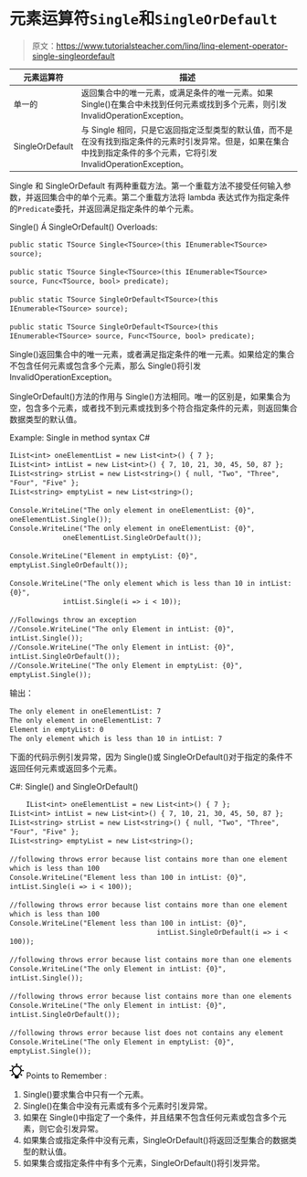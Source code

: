 # 元素运算符`Single`和`SingleOrDefault`

> 原文：<https://www.tutorialsteacher.com/linq/linq-element-operator-single-singleordefault>

| 元素运算符 | 描述 |
| --- | --- |
| 单一的 | 返回集合中的唯一元素，或满足条件的唯一元素。如果 Single()在集合中未找到任何元素或找到多个元素，则引发 InvalidOperationException。 |
| SingleOrDefault | 与 Single 相同，只是它返回指定泛型类型的默认值，而不是在没有找到指定条件的元素时引发异常。但是，如果在集合中找到指定条件的多个元素，它将引发 InvalidOperationException。 |

Single 和 SingleOrDefault 有两种重载方法。第一个重载方法不接受任何输入参数，并返回集合中的单个元素。第二个重载方法将 lambda 表达式作为指定条件的`Predicate`委托，并返回满足指定条件的单个元素。

Single() Á SingleOrDefault() Overloads:

```
public static TSource Single<TSource>(this IEnumerable<TSource> source);

public static TSource Single<TSource>(this IEnumerable<TSource> source, Func<TSource, bool> predicate);

public static TSource SingleOrDefault<TSource>(this IEnumerable<TSource> source);

public static TSource SingleOrDefault<TSource>(this IEnumerable<TSource> source, Func<TSource, bool> predicate);

```

Single()返回集合中的唯一元素，或者满足指定条件的唯一元素。如果给定的集合不包含任何元素或包含多个元素，那么 Single()将引发 InvalidOperationException。

SingleOrDefault()方法的作用与 Single()方法相同。唯一的区别是，如果集合为空，包含多个元素，或者找不到元素或找到多个符合指定条件的元素，则返回集合数据类型的默认值。

Example: Single in method syntax C#

```
IList<int> oneElementList = new List<int>() { 7 };
IList<int> intList = new List<int>() { 7, 10, 21, 30, 45, 50, 87 };
IList<string> strList = new List<string>() { null, "Two", "Three", "Four", "Five" };
IList<string> emptyList = new List<string>();

Console.WriteLine("The only element in oneElementList: {0}", oneElementList.Single());
Console.WriteLine("The only element in oneElementList: {0}",
             oneElementList.SingleOrDefault());

Console.WriteLine("Element in emptyList: {0}", emptyList.SingleOrDefault());

Console.WriteLine("The only element which is less than 10 in intList: {0}",
             intList.Single(i => i < 10));

//Followings throw an exception
//Console.WriteLine("The only Element in intList: {0}", intList.Single());
//Console.WriteLine("The only Element in intList: {0}", intList.SingleOrDefault());
//Console.WriteLine("The only Element in emptyList: {0}", emptyList.Single());
```

输出：

```
The only element in oneElementList: 7
The only element in oneElementList: 7
Element in emptyList: 0
The only element which is less than 10 in intList: 7
```

下面的代码示例引发异常，因为 Single()或 SingleOrDefault()对于指定的条件不返回任何元素或返回多个元素。

C#: Single() and SingleOrDefault()

```
    IList<int> oneElementList = new List<int>() { 7 };
IList<int> intList = new List<int>() { 7, 10, 21, 30, 45, 50, 87 };
IList<string> strList = new List<string>() { null, "Two", "Three", "Four", "Five" };
IList<string> emptyList = new List<string>();

//following throws error because list contains more than one element which is less than 100
Console.WriteLine("Element less than 100 in intList: {0}", intList.Single(i => i < 100));

//following throws error because list contains more than one element which is less than 100
Console.WriteLine("Element less than 100 in intList: {0}", 
                                    intList.SingleOrDefault(i => i < 100));

//following throws error because list contains more than one elements
Console.WriteLine("The only Element in intList: {0}", intList.Single());

//following throws error because list contains more than one elements
Console.WriteLine("The only Element in intList: {0}", intList.SingleOrDefault());

//following throws error because list does not contains any element
Console.WriteLine("The only Element in emptyList: {0}", emptyList.Single());
```

![](img/85db52f5404f0c468e1b194aa487d6a1.png)  Points to Remember :

1.  Single()要求集合中只有一个元素。
2.  Single()在集合中没有元素或有多个元素时引发异常。
3.  如果在 Single()中指定了一个条件，并且结果不包含任何元素或包含多个元素，则它会引发异常。
4.  如果集合或指定条件中没有元素，SingleOrDefault()将返回泛型集合的数据类型的默认值。
5.  如果集合或指定条件中有多个元素，SingleOrDefault()将引发异常。